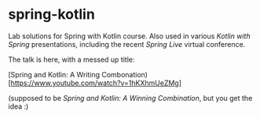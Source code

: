 # spring-kotlin
Lab solutions for Spring with Kotlin course. Also used in various _Kotlin with Spring_ presentations, including the recent _Spring Live_ virtual conference.

The talk is here, with a messed up title:

[Spring and Kotlin: A Writing Combonation)[https://www.youtube.com/watch?v=1hKXhmUeZMg]

(supposed to be _Spring and Kotlin: A Winning Combination_, but you get the idea :)
